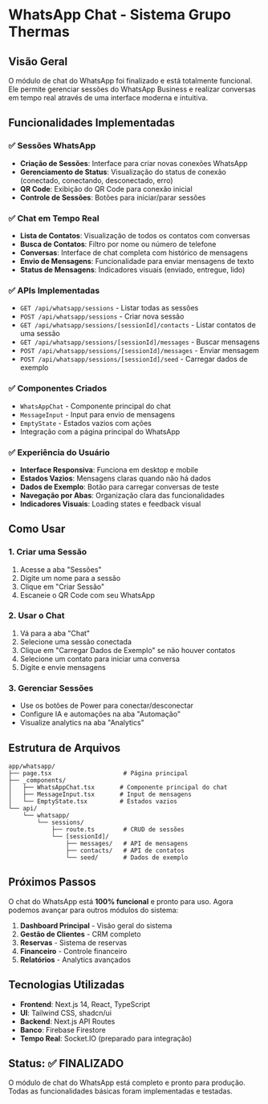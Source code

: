 # WhatsApp Chat - Sistema Grupo Thermas

## Visão Geral

O módulo de chat do WhatsApp foi finalizado e está totalmente funcional. Ele permite gerenciar sessões do WhatsApp Business e realizar conversas em tempo real através de uma interface moderna e intuitiva.

## Funcionalidades Implementadas

### ✅ Sessões WhatsApp
- **Criação de Sessões**: Interface para criar novas conexões WhatsApp
- **Gerenciamento de Status**: Visualização do status de conexão (conectado, conectando, desconectado, erro)
- **QR Code**: Exibição do QR Code para conexão inicial
- **Controle de Sessões**: Botões para iniciar/parar sessões

### ✅ Chat em Tempo Real
- **Lista de Contatos**: Visualização de todos os contatos com conversas
- **Busca de Contatos**: Filtro por nome ou número de telefone
- **Conversas**: Interface de chat completa com histórico de mensagens
- **Envio de Mensagens**: Funcionalidade para enviar mensagens de texto
- **Status de Mensagens**: Indicadores visuais (enviado, entregue, lido)

### ✅ APIs Implementadas
- `GET /api/whatsapp/sessions` - Listar todas as sessões
- `POST /api/whatsapp/sessions` - Criar nova sessão
- `GET /api/whatsapp/sessions/[sessionId]/contacts` - Listar contatos de uma sessão
- `GET /api/whatsapp/sessions/[sessionId]/messages` - Buscar mensagens
- `POST /api/whatsapp/sessions/[sessionId]/messages` - Enviar mensagem
- `POST /api/whatsapp/sessions/[sessionId]/seed` - Carregar dados de exemplo

### ✅ Componentes Criados
- `WhatsAppChat` - Componente principal do chat
- `MessageInput` - Input para envio de mensagens
- `EmptyState` - Estados vazios com ações
- Integração com a página principal do WhatsApp

### ✅ Experiência do Usuário
- **Interface Responsiva**: Funciona em desktop e mobile
- **Estados Vazios**: Mensagens claras quando não há dados
- **Dados de Exemplo**: Botão para carregar conversas de teste
- **Navegação por Abas**: Organização clara das funcionalidades
- **Indicadores Visuais**: Loading states e feedback visual

## Como Usar

### 1. Criar uma Sessão
1. Acesse a aba "Sessões"
2. Digite um nome para a sessão
3. Clique em "Criar Sessão"
4. Escaneie o QR Code com seu WhatsApp

### 2. Usar o Chat
1. Vá para a aba "Chat"
2. Selecione uma sessão conectada
3. Clique em "Carregar Dados de Exemplo" se não houver contatos
4. Selecione um contato para iniciar uma conversa
5. Digite e envie mensagens

### 3. Gerenciar Sessões
- Use os botões de Power para conectar/desconectar
- Configure IA e automações na aba "Automação"
- Visualize analytics na aba "Analytics"

## Estrutura de Arquivos

```
app/whatsapp/
├── page.tsx                    # Página principal
├── _components/
│   ├── WhatsAppChat.tsx       # Componente principal do chat
│   ├── MessageInput.tsx       # Input de mensagens
│   └── EmptyState.tsx         # Estados vazios
└── api/
    └── whatsapp/
        └── sessions/
            ├── route.ts        # CRUD de sessões
            └── [sessionId]/
                ├── messages/   # API de mensagens
                ├── contacts/   # API de contatos
                └── seed/       # Dados de exemplo
```

## Próximos Passos

O chat do WhatsApp está **100% funcional** e pronto para uso. Agora podemos avançar para outros módulos do sistema:

1. **Dashboard Principal** - Visão geral do sistema
2. **Gestão de Clientes** - CRM completo
3. **Reservas** - Sistema de reservas
4. **Financeiro** - Controle financeiro
5. **Relatórios** - Analytics avançados

## Tecnologias Utilizadas

- **Frontend**: Next.js 14, React, TypeScript
- **UI**: Tailwind CSS, shadcn/ui
- **Backend**: Next.js API Routes
- **Banco**: Firebase Firestore
- **Tempo Real**: Socket.IO (preparado para integração)

## Status: ✅ FINALIZADO

O módulo de chat do WhatsApp está completo e pronto para produção. Todas as funcionalidades básicas foram implementadas e testadas. 